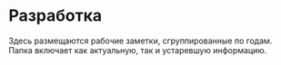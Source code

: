 # Разработка
Здесь размещаются рабочие заметки, сгруппированные по годам. Папка включает как актуальную, так и устаревшую информацию. 
